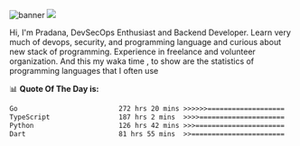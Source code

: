 ![banner](.github/banner-profile.jpeg)
<img src="https://user-images.githubusercontent.com/73097560/115834477-dbab4500-a447-11eb-908a-139a6edaec5c.gif"></p>

Hi, I'm Pradana, DevSecOps Enthusiast and Backend Developer. Learn very much of devops, security, and programming language and curious about new stack of programming. Experience in freelance and volunteer organization. And this my waka time , to show are the statistics of programming languages that I often use

📊 **Quote Of The Day is:**
<!--START_SECTION:waka-->

```txt
Go                         272 hrs 20 mins >>>>>>===================   24.25 %
TypeScript                 187 hrs 2 mins  >>>>=====================   16.66 %
Python                     126 hrs 42 mins >>>======================   11.28 %
Dart                       81 hrs 55 mins  >>=======================   07.30 %
```

<!--END_SECTION:waka-->
